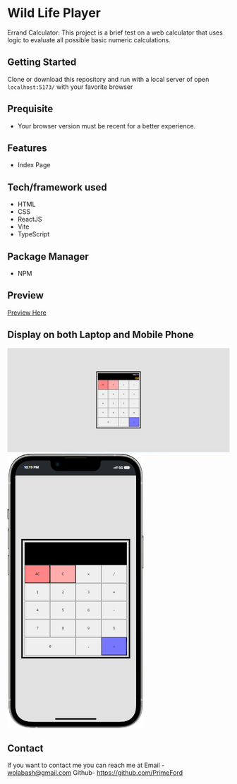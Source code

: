 # Wild Life Player

Errand Calculator: This project is a brief test on a web calculator that uses logic to evaluate all possible basic numeric calculations.

## Getting Started

Clone or download this repository and run with a local server of open `localhost:5173/` with your favorite browser

## Prequisite

- Your browser version must be recent for a better experience.

## Features

- Index Page

## Tech/framework used

- HTML
- CSS
- ReactJS
- Vite
- TypeScript

## Package Manager
- NPM


## Preview

[Preview Here](https://errand-calculator.vercel.app/)

## Display on both Laptop and Mobile Phone
![screenshot](./public/images/snip.png)
![screenshot](./public/images/snip2.png)

## Contact

If you want to contact me you can reach me at
Email - wolabash@gmail.com 
Github- https://github.com/PrimeFord
